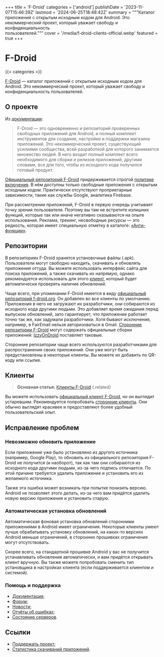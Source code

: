 +++
title = 'F-Droid'
categories = ['android']
publishDate = '2023-11-07T15:46:39Z'
lastmod = '2024-06-25T18:48:42Z'
summary = """Каталог приложений с открытым исходным кодом для Android. Это \
некоммерческий проект, который уважает свободу и конфиденциальность \
пользователей."""
cover = '/media/f-droid-clients-official.webp'
featured = true
+++

# F-Droid
{{< categories >}}

[F-Droid](https://f-droid.org) — каталог приложений с открытым исходным кодом
для Android. Это некоммерческий проект, который уважает свободу и
конфиденциальность пользователей.

## О проекте

Из [документации](https://f-droid.org/ru/docs):

> F-Droid — это одновременно и репозиторий проверенных свободных приложений для
Android, и полный комплект инструментов для создания, настройки и поддержки
магазина приложений. Это некоммерческий проект, существующий усилиями
сообщества, всей разработкой для которого занимается множество людей. В него
входит полный комплект всего необходимого для сборки и релизов приложений,
другими словами, все для того, чтобы из исходного кода получился готовый
продукт.

[Официальный репозиторий F-Droid](https://f-droid.org/packages) придерживается
строгой [политике включения](https://f-droid.org/en/docs/Inclusion_Policy). В
нём доступны только свободные приложения с открытым исходным кодом. Практически
отсутствуют проприетарные зависимости, такие как службы Google, аналитика
Firebase.

При рассмотрении приложений, F-Droid в первую очередь учитывает точку зрения
пользователя. Поэтому вы там не встретите излишних функций, которые так или
иначе негативно сказываются на опыте использования. Реклама, трекинг,
несвободные ресурсы — это редкость, которая имеет специальную отметку в
каталоге: [«Анти-функции»](https://f-droid.org/ru/docs/Anti-Features).

## Репозитории

В репозиториях F-Droid хранятся установочные файлы (.apk). Пользователи могут
свободно находить, скачивать и обновлять приложения оттуда. Вы можете
использовать интерфейс сайта для поиска приложений, а также скачивать их
напрямую, однако рекомендуется использовать для этого [клиент](#клиенты),
который будет автоматически проверять наличие обновлений.

Чаще всего, при упоминании F-Droid имеется в виду
[официальный репозиторий f-droid.org](https://f-droid.org/packages). Он добавлен
во все клиенты по умолчанию. Приложения в него не загружают их разработчики, они
собираются из исходного кода другими людьми. Это добавляет время ожидания перед
выпуском обновлений, зато гарантирует, что приложение работает точно так же, как
задумали разработчики. Хотя бывают исключения, например, в FairEmail нельзя
авторизоваться в Gmail.
[Сторонние репозитории F-Droid](https://forum.f-droid.org/t/known-repositories/721)
могут содержать официальные сборки приложений:
[IzzyOnDroid](https://apt.izzysoft.de/fdroid/index.php) поставляет таковые.

Сторонние репозитории чаще всего используются разработчиками для распространения
своих приложений. Они уже могут быть предустановлены в некоторые клиенты. Вы
можете их добавить по QR-коду или ссылке.

## Клиенты

> **Основная статья:** [Клиенты F-Droid](/wiki/f-droid-clients)
{.related}

Вы можете использовать
[официальный клиент F-Droid](https://f-droid.org/packages/org.fdroid.fdroid),
но он выглядит устаревшим. Рекомендуется попробовать
[сторонние клиенты](/wiki/f-droid-clients). Они обычно выглядят красивее и
предоставляют более удобный пользовательский опыт.

## Исправление проблем

### Невозможно обновить приложение

Если приложение уже было установлено из другого источника (например, Google
Play), то обновить из официального репозитория F-Droid не получится (и
наоборот), так как там они собираются из исходного кода другими людьми, из-за
чего подпись отличается. По этой причине требуется удалить приложение и
установить его из желаемого источника.

Также эта ошибка может возникать при попытке понизить версию. Android не
позволяет этого делать, из-за чего вам придётся удалить новую версию приложения
и установить старую.

### Автоматическая установка обновлений

Автоматическая фоновая установка обновлений сторонними приложениями в Android
имеет ограничения. Некоторые клиенты умеют лучше обрабатывать установку
обновлений, на каких-то версиях Android меньше ограничений, в сторонних
прошивках ограничения могут отсутствовать.

Скорее всего, на стандартной прошивке Android у вас не получится устанавливать
обновления автоматически, и вам придётся открывать клиент вручную. Вы также
можете попробовать сменить тип установщика в настройках клиента (если
поддерживается клиентом и системой).

### Помощь и поддержка

- [Документация](https://f-droid.org/docs);
- [Форум](https://forum.f-droid.org);
- [Новости](https://f-droid.org/news);
- [Отчёты об ошибках](https://f-droid.org/issues);
- [Состояние серверов](https://fdroidstatus.org/status/fdroid).

## Ссылки

- [Поддержать проект](https://f-droid.org/donate);
- [Статистика скачиваний приложений](https://divestos.org/pages/fdroid_stats).

